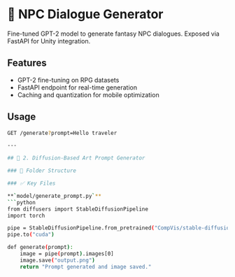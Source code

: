 # 🧠 NPC Dialogue Generator

Fine-tuned GPT-2 model to generate fantasy NPC dialogues. Exposed via FastAPI for Unity integration.

## Features
- GPT-2 fine-tuning on RPG datasets
- FastAPI endpoint for real-time generation
- Caching and quantization for mobile optimization

## Usage
```bash
GET /generate?prompt=Hello traveler

---

## 🎨 2. Diffusion-Based Art Prompt Generator

### 📁 Folder Structure

### ✅ Key Files

**`model/generate_prompt.py`**
```python
from diffusers import StableDiffusionPipeline
import torch

pipe = StableDiffusionPipeline.from_pretrained("CompVis/stable-diffusion-v1-4")
pipe.to("cuda")

def generate(prompt):
    image = pipe(prompt).images[0]
    image.save("output.png")
    return "Prompt generated and image saved."
